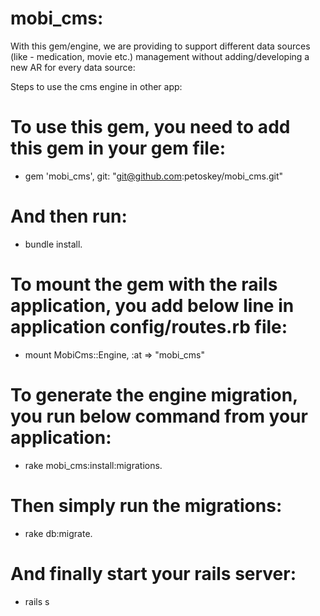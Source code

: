 mobi_cms:
========

With this gem/engine, we are providing to support different data sources (like - medication, movie etc.)  management without adding/developing a new AR for every data source:

Steps to use the cms engine in other app:
# To use this gem, you need to add this gem in your gem file:
- gem 'mobi_cms', git: "git@github.com:petoskey/mobi_cms.git"

# And then run:
- bundle install.

# To mount the gem with the rails application, you add below line in application config/routes.rb file:
- mount MobiCms::Engine, :at => "mobi_cms"

# To generate the engine migration, you run below command from your application:
- rake mobi_cms:install:migrations.

# Then simply run the migrations:
- rake db:migrate.

# And finally start your rails server:
- rails s
